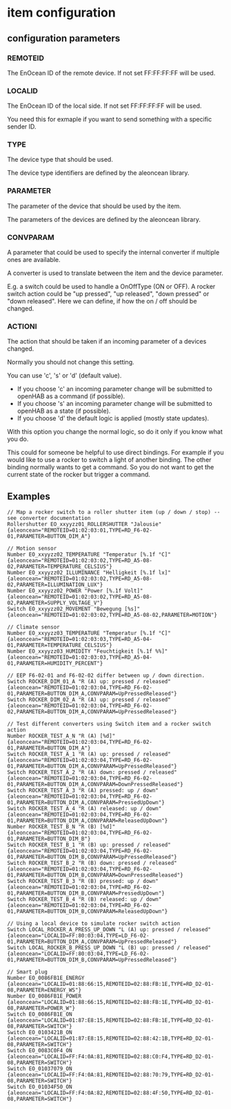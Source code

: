 # item configuration

## configuration parameters

### REMOTEID

The EnOcean ID of the remote device. If not set FF:FF:FF:FF will be used.

### LOCALID

The EnOcean ID of the local side. If not set FF:FF:FF:FF will be used.

You need this for exmaple if you want to send something with a specific sender ID.

### TYPE

The device type that should be used.

The device type identifiers are defined by the aleoncean library.

### PARAMETER

The parameter of the device that should be used by the item.

The parameters of the devices are defined by the aleoncean library.

### CONVPARAM

A parameter that could be used to specify the internal converter if multiple ones are available.

A converter is used to translate between the item and the device parameter.

E.g. a switch could be used to handle a OnOffType (ON or OFF). A rocker switch action could be "up pressed", "up released", "down pressed" or "down released". Here we can define, if how the on / off should be changed.

### ACTIONI

The action that should be taken if an incoming parameter of a devices changed.

Normally you should not change this setting.

You can use 'c', 's' or 'd' (default value).

* If you choose 'c' an incoming parameter change will be submitted to openHAB as a command (if possible).
* If you choose 's' an incoming parameter change will be submitted to openHAB as a state (if possible).
* If you choose 'd' the default logic is applied (mostly state updates).

With this option you change the normal logic, so do it only if you know what you do.

This could for someone be helpful to use direct bindings.
For example if you would like to use a rocker to switch a light of another binding. The other binding normally wants to get a command. So you do not want to get the current state of the rocker but trigger a command.

## Examples

```
// Map a rocker switch to a roller shutter item (up / down / stop) -- see converter documentation
Rollershutter EO_xxyyzz01_ROLLERSHUTTER "Jalousie" {aleoncean="REMOTEID=01:02:03:01,TYPE=RD_F6-02-01,PARAMETER=BUTTON_DIM_A"}

// Motion sensor
Number EO_xxyyzz02_TEMPERATURE "Temperatur [%.1f °C]" {aleoncean="REMOTEID=01:02:03:02,TYPE=RD_A5-08-02,PARAMETER=TEMPERATURE_CELSIUS"}
Number EO_xxyyzz02_ILLUMINANCE "Helligkeit [%.1f lx]" {aleoncean="REMOTEID=01:02:03:02,TYPE=RD_A5-08-02,PARAMETER=ILLUMINATION_LUX"}
Number EO_xxyyzz02_POWER "Power [%.1f Volt]" {aleoncean="REMOTEID=01:02:03:02,TYPE=RD_A5-08-02,PARAMETER=SUPPLY_VOLTAGE_V"}
Switch EO_xxyyzz02_MOVEMENT "Bewegung [%s]" {aleoncean="REMOTEID=01:02:03:02,TYPE=RD_A5-08-02,PARAMETER=MOTION"}

// Climate sensor
Number EO_xxyyzz03_TEMPERATURE "Temperatur [%.1f °C]" {aleoncean="REMOTEID=01:02:03:03,TYPE=RD_A5-04-01,PARAMETER=TEMPERATURE_CELSIUS"}
Number EO_xxyyzz03_HUMIDITY "Feuchtigkeit [%.1f %%]" {aleoncean="REMOTEID=01:02:03:03,TYPE=RD_A5-04-01,PARAMETER=HUMIDITY_PERCENT"}

// EEP F6-02-01 and F6-02-02 differ between up / down direction.
Switch ROCKER_DIM_01_A "R (A) up: pressed / released" {aleoncean="REMOTEID=01:02:03:04,TYPE=RD_F6-02-01,PARAMETER=BUTTON_DIM_A,CONVPARAM=UpPressedReleased"}
Switch ROCKER_DIM_02_A "R (A) up: pressed / released" {aleoncean="REMOTEID=01:02:03:04,TYPE=RD_F6-02-02,PARAMETER=BUTTON_DIM_A,CONVPARAM=UpPressedReleased"}

// Test different converters using Switch item and a rocker switch action
Number ROCKER_TEST_A_N "R (A) [%d]" {aleoncean="REMOTEID=01:02:03:04,TYPE=RD_F6-02-01,PARAMETER=BUTTON_DIM_A"}
Switch ROCKER_TEST_A_1 "R (A) up: pressed / released" {aleoncean="REMOTEID=01:02:03:04,TYPE=RD_F6-02-01,PARAMETER=BUTTON_DIM_A,CONVPARAM=UpPressedReleased"}
Switch ROCKER_TEST_A_2 "R (A) down: pressed / released" {aleoncean="REMOTEID=01:02:03:04,TYPE=RD_F6-02-01,PARAMETER=BUTTON_DIM_A,CONVPARAM=DownPressedReleased"}
Switch ROCKER_TEST_A_3 "R (A) pressed: up / down" {aleoncean="REMOTEID=01:02:03:04,TYPE=RD_F6-02-01,PARAMETER=BUTTON_DIM_A,CONVPARAM=PressedUpDown"}
Switch ROCKER_TEST_A_4 "R (A) released: up / down" {aleoncean="REMOTEID=01:02:03:04,TYPE=RD_F6-02-01,PARAMETER=BUTTON_DIM_A,CONVPARAM=ReleasedUpDown"}
Number ROCKER_TEST_B_N "R (B) [%d]" {aleoncean="REMOTEID=01:02:03:04,TYPE=RD_F6-02-01,PARAMETER=BUTTON_DIM_B"}
Switch ROCKER_TEST_B_1 "R (B) up: pressed / released" {aleoncean="REMOTEID=01:02:03:04,TYPE=RD_F6-02-01,PARAMETER=BUTTON_DIM_B,CONVPARAM=UpPressedReleased"}
Switch ROCKER_TEST_B_2 "R (B) down: pressed / released" {aleoncean="REMOTEID=01:02:03:04,TYPE=RD_F6-02-01,PARAMETER=BUTTON_DIM_B,CONVPARAM=DownPressedReleased"}
Switch ROCKER_TEST_B_3 "R (B) pressed: up / down" {aleoncean="REMOTEID=01:02:03:04,TYPE=RD_F6-02-01,PARAMETER=BUTTON_DIM_B,CONVPARAM=PressedUpDown"}
Switch ROCKER_TEST_B_4 "R (B) released: up / down" {aleoncean="REMOTEID=01:02:03:04,TYPE=RD_F6-02-01,PARAMETER=BUTTON_DIM_B,CONVPARAM=ReleasedUpDown"}

// Using a local device to simulate rocker switch action
Switch LOCAL_ROCKER_A_PRESS_UP_DOWN "L (A) up: pressed / released" {aleoncean="LOCALID=FF:80:03:04,TYPE=LD_F6-02-01,PARAMETER=BUTTON_DIM_A,CONVPARAM=UpPressedReleased"}
Switch LOCAL_ROCKER_B_PRESS_UP_DOWN "L (B) up: pressed / released" {aleoncean="LOCALID=FF:80:03:04,TYPE=LD_F6-02-01,PARAMETER=BUTTON_DIM_B,CONVPARAM=UpPressedReleased"}

// Smart plug
Number EO_0086FB1E_ENERGY {aleoncean="LOCALID=01:88:66:15,REMOTEID=02:88:FB:1E,TYPE=RD_D2-01-08,PARAMETER=ENERGY_WS"}
Number EO_0086FB1E_POWER {aleoncean="LOCALID=01:88:66:15,REMOTEID=02:88:FB:1E,TYPE=RD_D2-01-08,PARAMETER=POWER_W"}
Switch EO_0086FB1E_ON {aleoncean="LOCALID=01:87:E8:15,REMOTEID=02:88:FB:1E,TYPE=RD_D2-01-08,PARAMETER=SWITCH"}
Switch EO_0103421B_ON {aleoncean="LOCALID=01:87:E8:15,REMOTEID=02:88:42:1B,TYPE=RD_D2-01-08,PARAMETER=SWITCH"}
Switch EO_0083C0F4_ON {aleoncean="LOCALID=FF:F4:0A:81,REMOTEID=02:88:C0:F4,TYPE=RD_D2-01-08,PARAMETER=SWITCH"}
Switch EO_01037079_ON {aleoncean="LOCALID=FF:F4:0A:81,REMOTEID=02:88:70:79,TYPE=RD_D2-01-08,PARAMETER=SWITCH"}
Switch EO_01034F50_ON {aleoncean="LOCALID=FF:F4:0A:82,REMOTEID=02:88:4F:50,TYPE=RD_D2-01-08,PARAMETER=SWITCH"}

```
